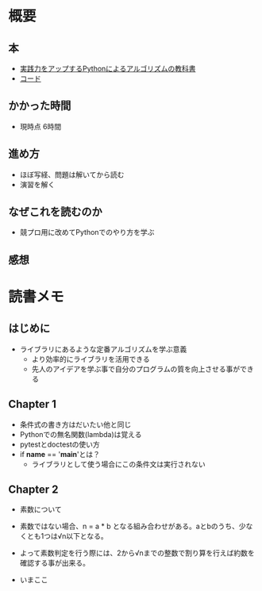 # 概要

## 本

- [実践力をアップするPythonによるアルゴリズムの教科書](https://amzn.asia/d/0TdiWI8)
- [コード](/code/improve_practical_python_algorithms/)

## かかった時間

- 現時点 6時間

## 進め方

- ほぼ写経、問題は解いてから読む
- 演習を解く


## なぜこれを読むのか

- 競プロ用に改めてPythonでのやり方を学ぶ

## 感想

# 読書メモ

## はじめに

- ライブラリにあるような定番アルゴリズムを学ぶ意義
  - より効率的にライブラリを活用できる
  - 先人のアイデアを学ぶ事で自分のプログラムの質を向上させる事ができる

## Chapter 1

- 条件式の書き方はだいたい他と同じ
- Pythonでの無名関数(lambda)は覚える
- pytestとdoctestの使い方
- if __name__ == '__main__'とは？
  - ライブラリとして使う場合にこの条件文は実行されない

## Chapter 2
- 素数について
- 素数ではない場合、n = a * b となる組み合わせがある。aとbのうち、少なくとも1つは√n以下となる。
- よって素数判定を行う際には、2から√nまでの整数で割り算を行えば約数を確認する事が出来る。

- いまここ